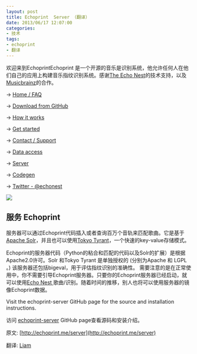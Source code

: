 ```yaml
---
layout: post
title: Echoprint  Server （翻译）
date: 2013/06/17 12:07:00
categories:
- 技术
tags:
- echoprint
- 翻译
---
```


欢迎来到EchoprintEchoprint 是一个开源的音乐是识别系统，他允许任何人在他们自己的应用上构建音乐指纹识别系统。感谢[The Echo Nest](http://the.echonest.com/)的技术支持，以及[Musicbrainz](http://musicbrainz.org/)的合作。

→ [Home / FAQ](https://blog.naaln.com/2013/06/echoprint-home-faq-translations)

→ [Download from GitHub](http://github.com/echonest/)

→ [How it works](https://blog.naaln.com/2013/06/echoprint-how-it-works-translation)

→ [Get started](https://blog.naaln.com/2013/06/echoprint-get-started-translate)

→ [Contact / Support](http://echoprint.me/contact)

→ [Data access](https://blog.naaln.com/2013/06/echoprint-data-access-translation)

→ [Server](https://blog.naaln.com/2013/06/echoprint-server-translation)

→ [Codegen](https://blog.naaln.com/2013/06/echoprint-codegen-translation)

→ [Twitter - @echonest](http://twitter.com/echonest)

![](http://pics.naaln.com/blog/2019-05-14-123230.jpg-basicBlog)

## 服务 Echoprint

服务器可以通过Echoprint代码插入或者查询百万个音轨来匹配歌曲。它是基于[Apache Solr](http://lucene.apache.org/solr/)，并且也可以使用[Tokyo Tyrant](http://fallabs.com/tokyotyrant/)，一个快速的key-value存储模式。

Echoprint的服务器代码（Python的粘合和匹配的代码以及Solr的扩展）是根据Apache2.0许可。Solr 和Tokyo Tyrant 是单独授权的 (分别为Apache 和 LGPL 。) 该服务器还包括bigeval，用于评估指纹识别的准确性。 需要注意的是在正常使用中，你不需要引导Echoprint服务器。只要你的Echoprint服务器已经启动，就可以使用[Echo Nest ](http://developer.echonest.com/docs/v4/song.html#identify)歌曲/识别。随着时间的推移，别人也将可以使用服务器的镜像Echoprint数据。

Visit the echoprint-server GitHub page for the source and installation instructions.

访问 [echoprint-server](https://github.com/echonest/echoprint-server) GitHub page查看源码和安装介绍。

原文: [http://echoprint.me/server](http://echoprint.me/server)

翻译: [Liam](https://blog.naaln.com/2013/06/echoprint-server-translation)
